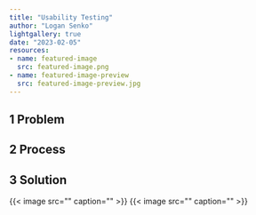 ```yaml
---
title: "Usability Testing"
author: "Logan Senko"
lightgallery: true
date: "2023-02-05"
resources:
- name: featured-image
  src: featured-image.png
- name: featured-image-preview
  src: featured-image-preview.jpg
---
```

## 1 Problem

## 2 Process

## 3 Solution
{{< image src="" caption="" >}}
{{< image src="" caption="" >}}
